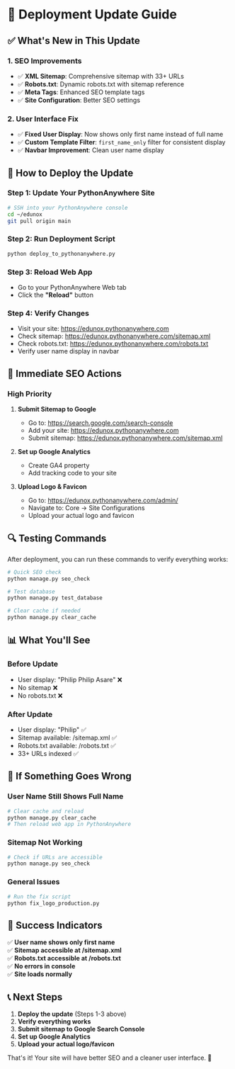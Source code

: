 # 🚀 Deployment Update Guide

## ✅ **What's New in This Update**

### 1. **SEO Improvements**
- ✅ **XML Sitemap**: Comprehensive sitemap with 33+ URLs
- ✅ **Robots.txt**: Dynamic robots.txt with sitemap reference
- ✅ **Meta Tags**: Enhanced SEO template tags
- ✅ **Site Configuration**: Better SEO settings

### 2. **User Interface Fix**
- ✅ **Fixed User Display**: Now shows only first name instead of full name
- ✅ **Custom Template Filter**: `first_name_only` filter for consistent display
- ✅ **Navbar Improvement**: Clean user name display

## 🔧 **How to Deploy the Update**

### **Step 1: Update Your PythonAnywhere Site**
```bash
# SSH into your PythonAnywhere console
cd ~/edunox
git pull origin main
```

### **Step 2: Run Deployment Script**
```bash
python deploy_to_pythonanywhere.py
```

### **Step 3: Reload Web App**
- Go to your PythonAnywhere Web tab
- Click the **"Reload"** button

### **Step 4: Verify Changes**
- Visit your site: https://edunox.pythonanywhere.com
- Check sitemap: https://edunox.pythonanywhere.com/sitemap.xml
- Check robots.txt: https://edunox.pythonanywhere.com/robots.txt
- Verify user name display in navbar

## 🎯 **Immediate SEO Actions**

### **High Priority**
1. **Submit Sitemap to Google**
   - Go to: https://search.google.com/search-console
   - Add your site: https://edunox.pythonanywhere.com
   - Submit sitemap: https://edunox.pythonanywhere.com/sitemap.xml

2. **Set up Google Analytics**
   - Create GA4 property
   - Add tracking code to your site

3. **Upload Logo & Favicon**
   - Go to: https://edunox.pythonanywhere.com/admin/
   - Navigate to: Core → Site Configurations
   - Upload your actual logo and favicon

## 🔍 **Testing Commands**

After deployment, you can run these commands to verify everything works:

```bash
# Quick SEO check
python manage.py seo_check

# Test database
python manage.py test_database

# Clear cache if needed
python manage.py clear_cache
```

## 📊 **What You'll See**

### **Before Update**
- User display: "Philip Philip Asare" ❌
- No sitemap ❌
- No robots.txt ❌

### **After Update**
- User display: "Philip" ✅
- Sitemap available: /sitemap.xml ✅
- Robots.txt available: /robots.txt ✅
- 33+ URLs indexed ✅

## 🚨 **If Something Goes Wrong**

### **User Name Still Shows Full Name**
```bash
# Clear cache and reload
python manage.py clear_cache
# Then reload web app in PythonAnywhere
```

### **Sitemap Not Working**
```bash
# Check if URLs are accessible
python manage.py seo_check
```

### **General Issues**
```bash
# Run the fix script
python fix_logo_production.py
```

## 🎉 **Success Indicators**

✅ **User name shows only first name**  
✅ **Sitemap accessible at /sitemap.xml**  
✅ **Robots.txt accessible at /robots.txt**  
✅ **No errors in console**  
✅ **Site loads normally**  

## 📞 **Next Steps**

1. **Deploy the update** (Steps 1-3 above)
2. **Verify everything works**
3. **Submit sitemap to Google Search Console**
4. **Set up Google Analytics**
5. **Upload your actual logo/favicon**

That's it! Your site will have better SEO and a cleaner user interface. 🚀
